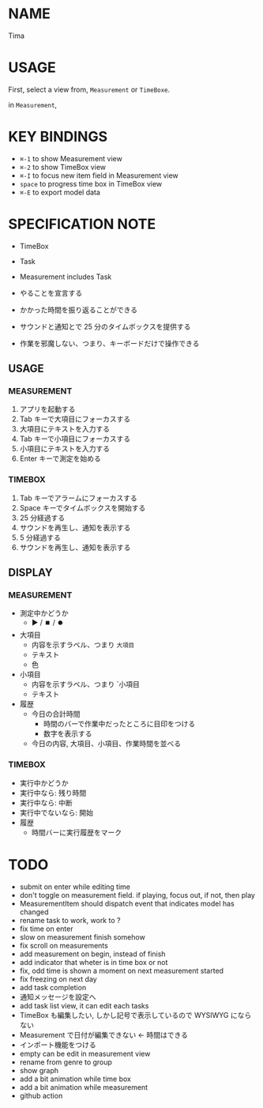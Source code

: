 # NAME

Tima

# USAGE

First, select a view from, `Measurement` or `TimeBoxe`.

in `Measurement`,


# KEY BINDINGS

- `⌘-1` to show Measurement view
- `⌘-2` to show TimeBox view
- `⌘-I` to focus new item field in Measurement view
- `space` to progress time box in TimeBox view
- `⌘-E` to export model data

# SPECIFICATION NOTE

- TimeBox
- Task
- Measurement includes Task

- やることを宣言する
- かかった時間を振り返ることができる
- サウンドと通知とで 25 分のタイムボックスを提供する
- 作業を邪魔しない、つまり、キーボードだけで操作できる

## USAGE

### MEASUREMENT

1. アプリを起動する
1. Tab キーで大項目にフォーカスする
1. 大項目にテキストを入力する
1. Tab キーで小項目にフォーカスする
1. 小項目にテキストを入力する
1. Enter キーで測定を始める

### TIMEBOX

1. Tab キーでアラームにフォーカスする
1. Space キーでタイムボックスを開始する
1. 25 分経過する
1. サウンドを再生し、通知を表示する
1. 5 分経過する
1. サウンドを再生し、通知を表示する

## DISPLAY

### MEASUREMENT

- 測定中かどうか
  - ▶️ / ⏹️ / ⏺️
- 大項目
  - 内容を示すラベル、つまり `大項目`
  - テキスト
  - 色
- 小項目
  - 内容を示すラベル、つまり `小項目
  - テキスト
- 履歴
  - 今日の合計時間
    - 時間のバーで作業中だったところに目印をつける
    - 数字を表示する
  - 今日の内容, 大項目、小項目、作業時間を並べる

### TIMEBOX

- 実行中かどうか
- 実行中なら: 残り時間
- 実行中なら: 中断
- 実行中でないなら: 開始
- 履歴
  - 時間バーに実行履歴をマーク

# TODO

- submit on enter while editing time
- don't toggle on measurement field.  if playing, focus out, if not, then play
- MeasurementItem should dispatch event that indicates model has changed
- rename task to work, work to ?
- fix time on enter
- slow on measurement finish somehow
- fix scroll on measurements
- add measurement on begin, instead of finish
- add indicator that wheter is in time box or not
- fix, odd time is shown a moment on next measurement started
- fix freezing on next day
- add task completion
- 通知メッセージを設定へ
- add task list view, it can edit each tasks
- TimeBox も編集したい, しかし記号で表示しているので WYSIWYG にならない
- Measurement で日付が編集できない <- 時間はできる
- インポート機能をつける
- empty can be edit in measurement view
- rename from genre to group
- show graph
- add a bit animation while time box
- add a bit animation while measurement
- github action
